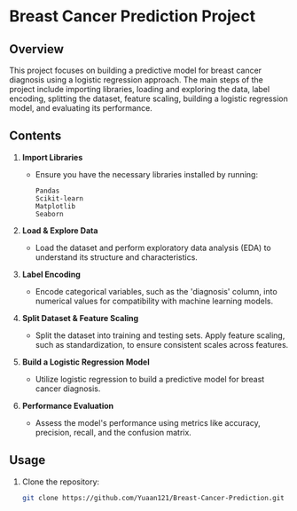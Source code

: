 # Breast Cancer Prediction Project

## Overview

This project focuses on building a predictive model for breast cancer diagnosis using a logistic regression approach. The main steps of the project include importing libraries, loading and exploring the data, label encoding, splitting the dataset, feature scaling, building a logistic regression model, and evaluating its performance.

## Contents

1. **Import Libraries**
    - Ensure you have the necessary libraries installed by running:
      ```
      Pandas
      Scikit-learn
      Matplotlib
      Seaborn
      ```

2. **Load & Explore Data**
    - Load the dataset and perform exploratory data analysis (EDA) to understand its structure and characteristics.

3. **Label Encoding**
    - Encode categorical variables, such as the 'diagnosis' column, into numerical values for compatibility with machine learning models.

4. **Split Dataset & Feature Scaling**
    - Split the dataset into training and testing sets. Apply feature scaling, such as standardization, to ensure consistent scales across features.

5. **Build a Logistic Regression Model**
    - Utilize logistic regression to build a predictive model for breast cancer diagnosis.

6. **Performance Evaluation**
    - Assess the model's performance using metrics like accuracy, precision, recall, and the confusion matrix.

## Usage

1. Clone the repository:
   ```bash
   git clone https://github.com/Yuaan121/Breast-Cancer-Prediction.git
